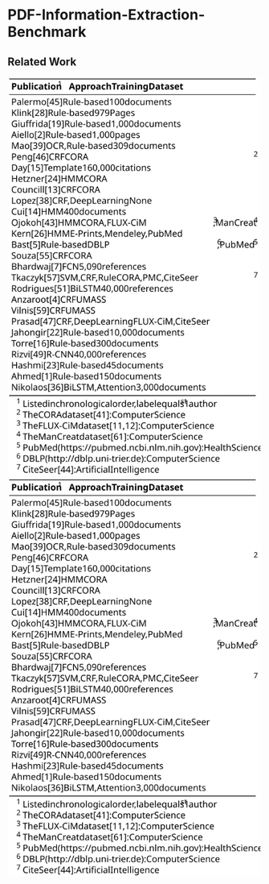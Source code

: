 # PDF-Information-Extraction-Benchmark


## Related Work
![Alt text](./images/rel2.svg)
<img src="./images/rel2.svg">
